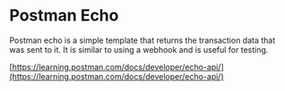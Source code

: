 # Postman Echo

Postman echo is a simple template that returns the transaction data that was sent to it. It is similar to using a webhook and is useful for testing.

[https://learning.postman.com/docs/developer/echo-api/](https://learning.postman.com/docs/developer/echo-api/)
